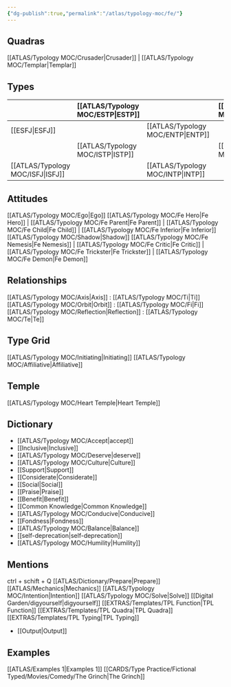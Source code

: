 ```yaml
---
{"dg-publish":true,"permalink":"/atlas/typology-moc/fe/"}
---
```



## Quadras
[[ATLAS/Typology MOC/Crusader\|Crusader]] | [[ATLAS/Typology MOC/Templar\|Templar]] 

## Types 

|  |  [[ATLAS/Typology MOC/ESTP\|ESTP]]  |     | [[ATLAS/Typology MOC/ENFJ\|ENFJ]]&nbsp; |
|:---------------|:-----------|:---------------|:---------------|
| [[ESFJ\|ESFJ]]       | | [[ATLAS/Typology MOC/ENTP\|ENTP]]&nbsp; |      |
| |  [[ATLAS/Typology MOC/ISTP\|ISTP]]  |     | [[ATLAS/Typology MOC/INFJ\|INFJ]]       |
| [[ATLAS/Typology MOC/ISFJ\|ISFJ]]&nbsp; |   |  [[ATLAS/Typology MOC/INTP\|INTP]]      |    |  

## Attitudes
[[ATLAS/Typology MOC/Ego\|Ego]]
[[ATLAS/Typology MOC/Fe Hero\|Fe Hero]] | [[ATLAS/Typology MOC/Fe Parent\|Fe Parent]] | [[ATLAS/Typology MOC/Fe Child\|Fe Child]] | [[ATLAS/Typology MOC/Fe Inferior\|Fe Inferior]]
[[ATLAS/Typology MOC/Shadow\|Shadow]] 
[[ATLAS/Typology MOC/Fe Nemesis\|Fe Nemesis]] | [[ATLAS/Typology MOC/Fe Critic\|Fe Critic]] | [[ATLAS/Typology MOC/Fe Trickster\|Fe Trickster]] | [[ATLAS/Typology MOC/Fe Demon\|Fe Demon]]

## Relationships 
[[ATLAS/Typology MOC/Axis\|Axis]] : [[ATLAS/Typology MOC/Ti\|Ti]]
[[ATLAS/Typology MOC/Orbit\|Orbit]] : [[ATLAS/Typology MOC/Fi\|Fi]]
[[ATLAS/Typology MOC/Reflection\|Reflection]]  : [[ATLAS/Typology MOC/Te\|Te]]

## Type Grid 
[[ATLAS/Typology MOC/Initiating\|Initiating]] 
[[ATLAS/Typology MOC/Affiliative\|Affiliative]] 

## Temple 
[[ATLAS/Typology MOC/Heart Temple\|Heart Temple]]

## Dictionary
- [[ATLAS/Typology MOC/Accept\|accept]]
- [[Inclusive\|Inclusive]]
- [[ATLAS/Typology MOC/Deserve\|deserve]]
- [[ATLAS/Typology MOC/Culture\|Culture]]
- [[Support\|Support]]
- [[Considerate\|Considerate]] 
- [[Social\|Social]]
- [[Praise\|Praise]]
- [[Benefit\|Benefit]]
- [[Common Knowledge\|Common Knowledge]]
- [[ATLAS/Typology MOC/Conducive\|Conducive]]
- [[Fondness\|Fondness]] 
- [[ATLAS/Typology MOC/Balance\|Balance]] 
- [[self-deprecation\|self-deprecation]] 
- [[ATLAS/Typology MOC/Humility\|Humility]]


## Mentions 
ctrl + schift + Q
[[ATLAS/Dictionary/Prepare\|Prepare]]
[[ATLAS/Mechanics\|Mechanics]]
[[ATLAS/Typology MOC/Intention\|Intention]]
[[ATLAS/Typology MOC/Solve\|Solve]]
[[Digital Garden/digyourself\|digyourself]]
[[EXTRAS/Templates/TPL Function\|TPL Function]]
[[EXTRAS/Templates/TPL Quadra\|TPL Quadra]]
[[EXTRAS/Templates/TPL Typing\|TPL Typing]]
- [[Output\|Output]] 


## Examples 
[[ATLAS/Examples 1\|Examples 1]] 
[[CARDS/Type Practice/Fictional Typed/Movies/Comedy/The Grinch\|The Grinch]]

